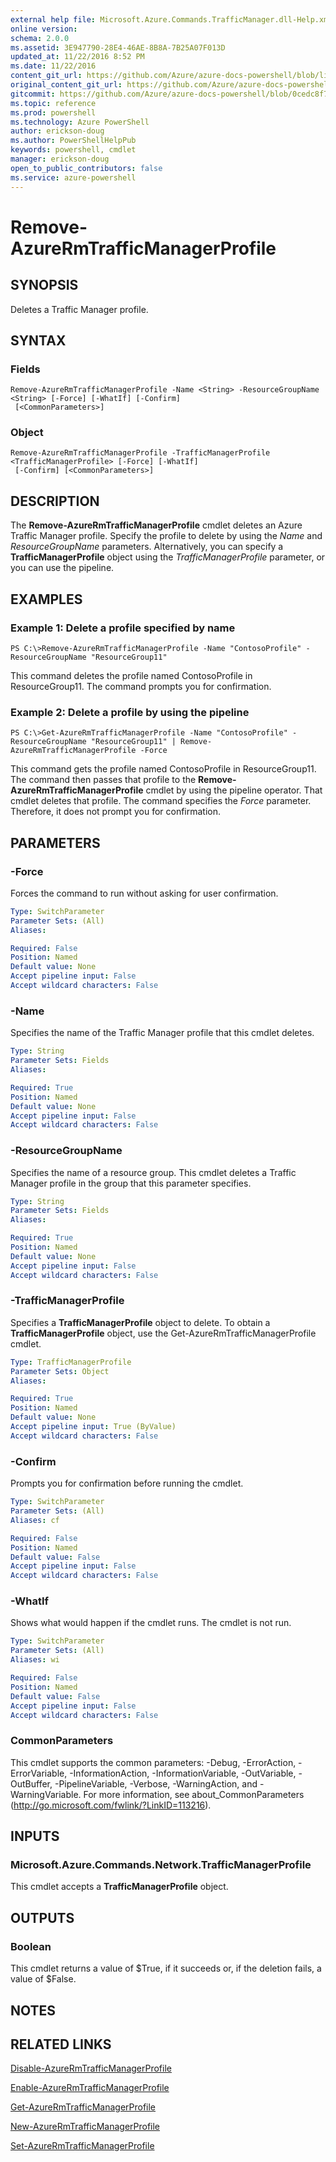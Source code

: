 ```yaml
---
external help file: Microsoft.Azure.Commands.TrafficManager.dll-Help.xml
online version: 
schema: 2.0.0
ms.assetid: 3E947790-28E4-46AE-8B8A-7B25A07F013D
updated_at: 11/22/2016 8:52 PM
ms.date: 11/22/2016
content_git_url: https://github.com/Azure/azure-docs-powershell/blob/live/azureps-cmdlets-docs/ResourceManager/AzureRM.TrafficManager/v2.2.0/Remove-AzureRmTrafficManagerProfile.md
original_content_git_url: https://github.com/Azure/azure-docs-powershell/blob/live/azureps-cmdlets-docs/ResourceManager/AzureRM.TrafficManager/v2.2.0/Remove-AzureRmTrafficManagerProfile.md
gitcommit: https://github.com/Azure/azure-docs-powershell/blob/0cedc8f73bc96cf5ac4c69144e17b3de601fd3cc/azureps-cmdlets-docs/ResourceManager/AzureRM.TrafficManager/v2.2.0/Remove-AzureRmTrafficManagerProfile.md
ms.topic: reference
ms.prod: powershell
ms.technology: Azure PowerShell
author: erickson-doug
ms.author: PowerShellHelpPub
keywords: powershell, cmdlet
manager: erickson-doug
open_to_public_contributors: false
ms.service: azure-powershell
---
```


# Remove-AzureRmTrafficManagerProfile

## SYNOPSIS
Deletes a Traffic Manager profile.

## SYNTAX

### Fields
```
Remove-AzureRmTrafficManagerProfile -Name <String> -ResourceGroupName <String> [-Force] [-WhatIf] [-Confirm]
 [<CommonParameters>]
```

### Object
```
Remove-AzureRmTrafficManagerProfile -TrafficManagerProfile <TrafficManagerProfile> [-Force] [-WhatIf]
 [-Confirm] [<CommonParameters>]
```

## DESCRIPTION
The **Remove-AzureRmTrafficManagerProfile** cmdlet deletes an Azure Traffic Manager profile.
Specify the profile to delete by using the *Name* and *ResourceGroupName* parameters.
Alternatively, you can specify a **TrafficManagerProfile** object using the *TrafficManagerProfile* parameter, or you can use the pipeline.

## EXAMPLES

### Example 1: Delete a profile specified by name
```
PS C:\>Remove-AzureRmTrafficManagerProfile -Name "ContosoProfile" -ResourceGroupName "ResourceGroup11"
```

This command deletes the profile named ContosoProfile in ResourceGroup11.
The command prompts you for confirmation.

### Example 2: Delete a profile by using the pipeline
```
PS C:\>Get-AzureRmTrafficManagerProfile -Name "ContosoProfile" -ResourceGroupName "ResourceGroup11" | Remove-AzureRmTrafficManagerProfile -Force
```

This command gets the profile named ContosoProfile in ResourceGroup11.
The command then passes that profile to the **Remove-AzureRmTrafficManagerProfile** cmdlet by using the pipeline operator.
That cmdlet deletes that profile.
The command specifies the *Force* parameter.
Therefore, it does not prompt you for confirmation.

## PARAMETERS

### -Force
Forces the command to run without asking for user confirmation.

```yaml
Type: SwitchParameter
Parameter Sets: (All)
Aliases: 

Required: False
Position: Named
Default value: None
Accept pipeline input: False
Accept wildcard characters: False
```

### -Name
Specifies the name of the Traffic Manager profile that this cmdlet deletes.

```yaml
Type: String
Parameter Sets: Fields
Aliases: 

Required: True
Position: Named
Default value: None
Accept pipeline input: False
Accept wildcard characters: False
```

### -ResourceGroupName
Specifies the name of a resource group.
This cmdlet deletes a Traffic Manager profile in the group that this parameter specifies.

```yaml
Type: String
Parameter Sets: Fields
Aliases: 

Required: True
Position: Named
Default value: None
Accept pipeline input: False
Accept wildcard characters: False
```

### -TrafficManagerProfile
Specifies a **TrafficManagerProfile** object to delete.
To obtain a **TrafficManagerProfile** object, use the Get-AzureRmTrafficManagerProfile cmdlet.

```yaml
Type: TrafficManagerProfile
Parameter Sets: Object
Aliases: 

Required: True
Position: Named
Default value: None
Accept pipeline input: True (ByValue)
Accept wildcard characters: False
```

### -Confirm
Prompts you for confirmation before running the cmdlet.

```yaml
Type: SwitchParameter
Parameter Sets: (All)
Aliases: cf

Required: False
Position: Named
Default value: False
Accept pipeline input: False
Accept wildcard characters: False
```

### -WhatIf
Shows what would happen if the cmdlet runs.
The cmdlet is not run.

```yaml
Type: SwitchParameter
Parameter Sets: (All)
Aliases: wi

Required: False
Position: Named
Default value: False
Accept pipeline input: False
Accept wildcard characters: False
```

### CommonParameters
This cmdlet supports the common parameters: -Debug, -ErrorAction, -ErrorVariable, -InformationAction, -InformationVariable, -OutVariable, -OutBuffer, -PipelineVariable, -Verbose, -WarningAction, and -WarningVariable. For more information, see about_CommonParameters (http://go.microsoft.com/fwlink/?LinkID=113216).

## INPUTS

### Microsoft.Azure.Commands.Network.TrafficManagerProfile
This cmdlet accepts a **TrafficManagerProfile** object.

## OUTPUTS

### Boolean
This cmdlet returns a value of $True, if it succeeds or, if the deletion fails, a value of $False.

## NOTES

## RELATED LINKS

[Disable-AzureRmTrafficManagerProfile](xref:ResourceManager/AzureRM.TrafficManager/v2.2.0/Disable-AzureRmTrafficManagerProfile.md)

[Enable-AzureRmTrafficManagerProfile](xref:ResourceManager/AzureRM.TrafficManager/v2.2.0/Enable-AzureRmTrafficManagerProfile.md)

[Get-AzureRmTrafficManagerProfile](xref:ResourceManager/AzureRM.TrafficManager/v2.2.0/Get-AzureRmTrafficManagerProfile.md)

[New-AzureRmTrafficManagerProfile](xref:ResourceManager/AzureRM.TrafficManager/v2.2.0/New-AzureRmTrafficManagerProfile.md)

[Set-AzureRmTrafficManagerProfile](xref:ResourceManager/AzureRM.TrafficManager/v2.2.0/Set-AzureRmTrafficManagerProfile.md)


